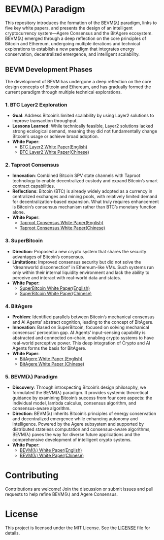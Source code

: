 # BEVM(λ) Paradigm

This repository introduces the formation of the BEVM(λ) paradigm, links to five key white papers, and presents the design of an intelligent cryptocurrency system—Agere Consensus and the BitAgere ecosystem. BEVM(λ) emerged through a deep reflection on the core principles of Bitcoin and Ethereum, undergoing multiple iterations and technical explorations to establish a new paradigm that integrates energy conservation, decentralized emergence, and intelligent scalability.

## BEVM Development Phases
The development of BEVM has undergone a deep reflection on the core design concepts of Bitcoin and Ethereum, and has gradually formed the current paradigm through multiple technical explorations.
### 1. BTC Layer2 Exploration
- **Goal**: Address Bitcoin’s limited scalability by using Layer2 solutions to improve transaction throughput.  
- **Lessons Learned**: While technically feasible, Layer2 solutions lacked strong ecological demand, meaning they did not fundamentally change Bitcoin’s usage or achieve broad adoption.  
- **White Paper**: 
  - [BTC Layer2 White Paper(English)](https://github.com/BitAgere/BitAgere_WhitePaper/blob/main/docs/BEVM_Whitepaper2023_EN.pdf) 
  - [BTC Layer2 White Paper(Chinese)](https://github.com/BitAgere/BitAgere_WhitePaper/blob/main/docs/BEVM_Whitepaper2023_CN.pdf)

### 2. Taproot Consensus
- **Innovation**: Combined Bitcoin SPV state channels with Taproot technology to enable decentralized custody and expand Bitcoin’s smart contract capabilities.  
- **Reflections**: Bitcoin (BTC) is already widely adopted as a currency in centralized exchanges and mining pools, with relatively limited demand for decentralization-based expansion. What truly requires enhancement is Bitcoin’s consensus mechanism rather than BTC’s monetary function alone.  
- **White Paper**: 
  - [Taproot Consensus White Paper(English)](https://github.com/BitAgere/BitAgere_WhitePaper/blob/main/docs/Taproot_Consensus_yellow_paper.pdf)
  - [Taproot Consensus White Paper(Chinese)](https://github.com/BitAgere/BitAgere_WhitePaper/blob/main/docs/Taproot_Consensus_CN.pdf)

### 3. SuperBitcoin
- **Direction**: Proposed a new crypto system that shares the security advantages of Bitcoin’s consensus.  
- **Limitations**: Improved consensus security but did not solve the “dreamworld disconnection” in Ethereum-like VMs. Such systems run only within their internal liquidity environment and lack the ability to perceive and interact with real-world data and states.  
- **White Paper**: 
  - [SuperBitcoin White Paper(English)](https://github.com/BitAgere/BitAgere_WhitePaper/blob/main/docs/Super_Bitcoin_Whitepaper.pdf)
  - [SuperBitcoin White Paper(Chinese)](https://github.com/BitAgere/BitAgere_WhitePaper/blob/main/docs/Super_Bitcoin_Whitepaper_CN.pdf)

### 4. BitAgere
- **Problem**: Identified parallels between Bitcoin’s mechanical consensus and AI Agents’ abstract cognition, leading to the concept of BitAgere.  
- **Innovation**: Based on SuperBitcoin, focused on solving mechanical consensus’ perception gap. AI Agents’ input-sensing capability is abstracted and connected on-chain, enabling crypto systems to have real-world perceptive power. This deep integration of Crypto and AI Agents forms the basis for BitAgere.  
- **White Paper**:  
  - [BitAgere White Paper (English)](https://github.com/BitAgere/BitAgere_WhitePaper/blob/main/docs/BitAgere_A_multi-dimensional_Agere_interconnection_system_based_on_Bitcoin.pdf)
  - [BitAgere White Paper (Chinese)](https://github.com/BitAgere/BitAgere_WhitePaper/blob/main/docs/BitAgere_一个以Bitcoin为底层的多元Agere互联系统.pdf)  

### 5. BEVM(λ) Paradigm
- **Discovery**: Through introspecting Bitcoin’s design philosophy, we formulated the BEVM(λ) paradigm. It provides systemic theoretical guidance by examining Bitcoin’s success from four core aspects: the Individual model, lambda calculus, consensus algorithm, and consensus-aware algorithm.  
- **Direction**: BEVM(λ) inherits Bitcoin’s principles of energy conservation and decentralized emergence while enhancing autonomy and intelligence. Powered by the Agere subsystem and supported by distributed stateless computation and consensus-aware algorithms, BEVM(λ) paves the way for diverse future applications and the comprehensive development of intelligent crypto systems.  
- **White Paper**:
  - [BEVM(λ) White Paper(English)](https://github.com/BitAgere/BitAgere_WhitePaper/blob/main/docs/Agere_Consensus_Intelligent_Cryptocurrency_Design_Based_on_BEVM.pdf)
  - [BEVM(λ) White Paper(Chinese)](https://github.com/BitAgere/BitAgere_WhitePaper/blob/main/docs/Agere共识_基于BEVM(λ)的智能加密货币设计.pdf)
# Contributing
Contributions are welcome! Join the discussion or submit issues and pull requests to help refine BEVM(λ) and Agere Consensus.

# License
This project is licensed under the MIT License. See the [LICENSE](LICENSE) file for details.
